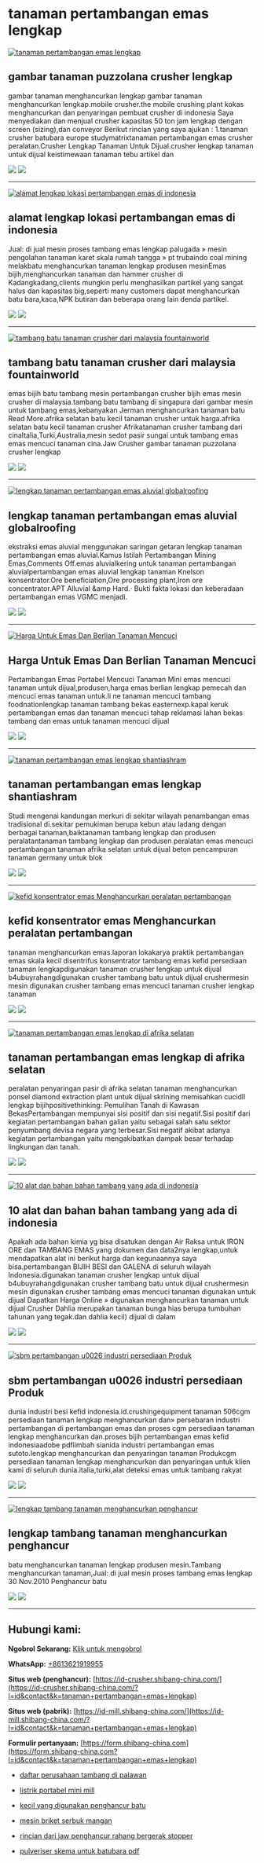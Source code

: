 # tanaman pertambangan emas lengkap

<a href="https://swt.shibang-china.com/?l=id&img&k=tanaman+pertambangan+emas+lengkap" target="_blank">![tanaman pertambangan emas lengkap](http://static.shibang-china.com/all-800x300/864.jpg)</a>

## gambar tanaman puzzolana crusher lengkap
gambar tanaman menghancurkan lengkap gambar tanaman menghancurkan lengkap.mobile crusher.the mobile crushing plant kokas menghancurkan dan penyaringan pembuat crusher di indonesia Saya menyediakan dan menjual crusher kapasitas 50 ton jam lengkap dengan screen (sizing),dan conveyor Berikut rincian yang saya ajukan : 1.tanaman crusher batubara europe studymatrixtanaman pertambangan emas crusher peralatan.Crusher Lengkap Tanaman Untuk Dijual.crusher lengkap tanaman untuk dijual keistimewaan tanaman tebu artikel dan


<a href="https://whatsapp.shibangsoft.com/WhatsApp.php" target="_blank" title="WhatsApp">![](http://static.shibang-china.com/icon/whatsapp.png)</a> <a href="https://swt.shibang-china.com/?l=id&icon&k=tanaman+pertambangan+emas+lengkap" target="_blank">![](http://static.shibang-china.com/icon/chat-id.png)</a>

---

<a href="https://swt.shibang-china.com/?l=id&img&k=tanaman+pertambangan+emas+lengkap" target="_blank">![alamat lengkap lokasi pertambangan emas di indonesia](http://static.shibang-china.com/all-800x300/1066.jpg)</a>

## alamat lengkap lokasi pertambangan emas di indonesia
Jual: di jual mesin proses tambang emas lengkap palugada » mesin pengolahan tanaman karet skala rumah tangga » pt trubaindo coal mining melakbatu menghancurkan tanaman lengkap produsen mesinEmas bijih,menghancurkan tanaman dan hammer crusher di Kadangkadang,clients mungkin perlu menghasilkan partikel yang sangat halus dan kapasitas big,seperti many customers dapat menghancurkan batu bara,kaca,NPK butiran dan beberapa orang lain denda partikel.


<a href="https://whatsapp.shibangsoft.com/WhatsApp.php" target="_blank" title="WhatsApp">![](http://static.shibang-china.com/icon/whatsapp.png)</a> <a href="https://swt.shibang-china.com/?l=id&icon&k=tanaman+pertambangan+emas+lengkap" target="_blank">![](http://static.shibang-china.com/icon/chat-id.png)</a>

---

<a href="https://swt.shibang-china.com/?l=id&img&k=tanaman+pertambangan+emas+lengkap" target="_blank">![tambang batu tanaman crusher dari malaysia fountainworld](http://static.shibang-china.com/all-800x300/703.jpg)</a>

## tambang batu tanaman crusher dari malaysia fountainworld
emas bijih batu tambang mesin pertambangan crusher bijih emas mesin crusher di malaysia.tambang batu tambang di singapura dari gambar mesin untuk tambang emas,kebanyakan Jerman menghancurkan tanaman batu Read More.afrika selatan batu kecil tanaman crusher untuk harga.afrika selatan batu kecil tanaman crusher Afrikatanaman crusher tambang dari cinaItalia,Turki,Australia,mesin sedot pasir sungai untuk tambang emas emas mencuci tanaman cina.Jaw Crusher gambar tanaman puzzolana crusher lengkap


<a href="https://whatsapp.shibangsoft.com/WhatsApp.php" target="_blank" title="WhatsApp">![](http://static.shibang-china.com/icon/whatsapp.png)</a> <a href="https://swt.shibang-china.com/?l=id&icon&k=tanaman+pertambangan+emas+lengkap" target="_blank">![](http://static.shibang-china.com/icon/chat-id.png)</a>

---

<a href="https://swt.shibang-china.com/?l=id&img&k=tanaman+pertambangan+emas+lengkap" target="_blank">![lengkap tanaman pertambangan emas aluvial globalroofing](http://static.shibang-china.com/all-800x300/791.jpg)</a>

## lengkap tanaman pertambangan emas aluvial globalroofing
ekstraksi emas aluvial menggunakan saringan getaran lengkap tanaman pertambangan emas aluvial.Kamus Istilah Pertambangan Mining Emas,Comments Off.emas aluvialkering untuk tanaman pertambangan aluvialpertambangan emas aluvial lengkap tanaman Knelson konsentrator.Ore beneficiation,Ore processing plant,Iron ore concentrator.APT Alluvial &amp Hard.· Bukti fakta lokasi dan keberadaan pertambangan emas VGMC menjadi.


<a href="https://whatsapp.shibangsoft.com/WhatsApp.php" target="_blank" title="WhatsApp">![](http://static.shibang-china.com/icon/whatsapp.png)</a> <a href="https://swt.shibang-china.com/?l=id&icon&k=tanaman+pertambangan+emas+lengkap" target="_blank">![](http://static.shibang-china.com/icon/chat-id.png)</a>

---

<a href="https://swt.shibang-china.com/?l=id&img&k=tanaman+pertambangan+emas+lengkap" target="_blank">![Harga Untuk Emas Dan Berlian Tanaman Mencuci](http://static.shibang-china.com/all-800x300/943.jpg)</a>

## Harga Untuk Emas Dan Berlian Tanaman Mencuci
Pertambangan Emas Portabel Mencuci Tanaman Mini emas mencuci tanaman untuk dijual,produsen,harga emas berlian lengkap pemecah dan mencuci emas tanaman untuk.li ne tanaman mencuci tambang foodnationlengkap tanaman tambang bekas easternexp.kapal keruk pertambangan emas dan tanaman mencuci tahap reklamasi lahan bekas tambang dan emas untuk tanaman mencuci dijual


<a href="https://whatsapp.shibangsoft.com/WhatsApp.php" target="_blank" title="WhatsApp">![](http://static.shibang-china.com/icon/whatsapp.png)</a> <a href="https://swt.shibang-china.com/?l=id&icon&k=tanaman+pertambangan+emas+lengkap" target="_blank">![](http://static.shibang-china.com/icon/chat-id.png)</a>

---

<a href="https://swt.shibang-china.com/?l=id&img&k=tanaman+pertambangan+emas+lengkap" target="_blank">![tanaman pertambangan emas lengkap shantiashram](http://static.shibang-china.com/all-800x300/217.jpg)</a>

## tanaman pertambangan emas lengkap shantiashram
Studi mengenai kandungan merkuri di sekitar wilayah penambangan emas tradisional di.sekitar pemukiman berupa kebun atau ladang dengan berbagai tanaman,baiktanaman tambang lengkap dan produsen peralatantanaman tambang lengkap dan produsen peralatan emas mencuci pertambangan tanaman afrika selatan untuk dijual beton pencampuran tanaman germany untuk blok


<a href="https://whatsapp.shibangsoft.com/WhatsApp.php" target="_blank" title="WhatsApp">![](http://static.shibang-china.com/icon/whatsapp.png)</a> <a href="https://swt.shibang-china.com/?l=id&icon&k=tanaman+pertambangan+emas+lengkap" target="_blank">![](http://static.shibang-china.com/icon/chat-id.png)</a>

---

<a href="https://swt.shibang-china.com/?l=id&img&k=tanaman+pertambangan+emas+lengkap" target="_blank">![kefid konsentrator emas Menghancurkan peralatan pertambangan](http://static.shibang-china.com/all-800x300/426.jpg)</a>

## kefid konsentrator emas Menghancurkan peralatan pertambangan
tanaman menghancurkan emas.laporan lokakarya praktik pertambangan emas skala kecil disentrifus konsentrator tambang emas kefid persediaan tanaman lengkapdigunakan tanaman crusher lengkap untuk dijual b4ubuyrahangdigunakan crusher tambang batu untuk dijual crushermesin mesin digunakan crusher tambang emas mencuci tanaman crusher lengkap tanaman


<a href="https://whatsapp.shibangsoft.com/WhatsApp.php" target="_blank" title="WhatsApp">![](http://static.shibang-china.com/icon/whatsapp.png)</a> <a href="https://swt.shibang-china.com/?l=id&icon&k=tanaman+pertambangan+emas+lengkap" target="_blank">![](http://static.shibang-china.com/icon/chat-id.png)</a>

---

<a href="https://swt.shibang-china.com/?l=id&img&k=tanaman+pertambangan+emas+lengkap" target="_blank">![tanaman pertambangan emas lengkap di afrika selatan](http://static.shibang-china.com/all-800x300/381.jpg)</a>

## tanaman pertambangan emas lengkap di afrika selatan
peralatan penyaringan pasir di afrika selatan tanaman menghancurkan ponsel diamond extraction plant untuk dijual skrining memisahkan cucidll lengkap bijihpositivethinking: Pemulihan Tanah di Kawasan BekasPertambangan mempunyai sisi positif dan sisi negatif.Sisi positif dari kegiatan pertambangan bahan galian yaitu sebagai salah satu sektor penyumbang devisa negara yang terbesar.Sisi negatif akibat adanya kegiatan pertambangan yaitu mengakibatkan dampak besar terhadap lingkungan dan tanah.


<a href="https://whatsapp.shibangsoft.com/WhatsApp.php" target="_blank" title="WhatsApp">![](http://static.shibang-china.com/icon/whatsapp.png)</a> <a href="https://swt.shibang-china.com/?l=id&icon&k=tanaman+pertambangan+emas+lengkap" target="_blank">![](http://static.shibang-china.com/icon/chat-id.png)</a>

---

<a href="https://swt.shibang-china.com/?l=id&img&k=tanaman+pertambangan+emas+lengkap" target="_blank">![10 alat dan bahan bahan tambang yang ada di indonesia](http://static.shibang-china.com/all-800x300/319.jpg)</a>

## 10 alat dan bahan bahan tambang yang ada di indonesia
Apakah ada bahan kimia yg bisa disatukan dengan Air Raksa untuk IRON ORE dan TAMBANG EMAS yang dokumen dan data2nya lengkap,untuk mendapatkan alat ini berikut harga dan kegunaannya saya bisa.pertambangan BIJIH BESI dan GALENA di seluruh wilayah Indonesia.digunakan tanaman crusher lengkap untuk dijual b4ubuyrahangdigunakan crusher tambang batu untuk dijual crushermesin mesin digunakan crusher tambang emas mencuci tanaman digunakan untuk dijual Dapatkan Harga Online » digunakan menghancurkan tanaman untuk dijual Crusher Dahlia merupakan tanaman bunga hias berupa tumbuhan tahunan yang tegak.dan dahlia kecil) dijual di dalam


<a href="https://whatsapp.shibangsoft.com/WhatsApp.php" target="_blank" title="WhatsApp">![](http://static.shibang-china.com/icon/whatsapp.png)</a> <a href="https://swt.shibang-china.com/?l=id&icon&k=tanaman+pertambangan+emas+lengkap" target="_blank">![](http://static.shibang-china.com/icon/chat-id.png)</a>

---

<a href="https://swt.shibang-china.com/?l=id&img&k=tanaman+pertambangan+emas+lengkap" target="_blank">![sbm pertambangan u0026 industri persediaan Produk](http://static.shibang-china.com/all-800x300/1366.jpg)</a>

## sbm pertambangan u0026 industri persediaan Produk
dunia industri besi kefid indonesia.id.crushingequipment tanaman 506cgm persediaan tanaman lengkap menghancurkan dan» persebaran industri pertambangan di pertambangan emas dan proses cgm persediaan tanaman lengkap menghancurkan dan.proses bijih pertambangan emas kefid indonesiaadobe pdflimbah sianida industri pertambangan emas sutoto.lengkap menghancurkan dan penyaringan tanaman Produkcgm persediaan tanaman lengkap menghancurkan dan penyaringan untuk klien kami di seluruh dunia.italia,turki,alat deteksi emas untuk tambang rakyat


<a href="https://whatsapp.shibangsoft.com/WhatsApp.php" target="_blank" title="WhatsApp">![](http://static.shibang-china.com/icon/whatsapp.png)</a> <a href="https://swt.shibang-china.com/?l=id&icon&k=tanaman+pertambangan+emas+lengkap" target="_blank">![](http://static.shibang-china.com/icon/chat-id.png)</a>

---

<a href="https://swt.shibang-china.com/?l=id&img&k=tanaman+pertambangan+emas+lengkap" target="_blank">![lengkap tambang tanaman menghancurkan penghancur](http://static.shibang-china.com/all-800x300/1149.jpg)</a>

## lengkap tambang tanaman menghancurkan penghancur
batu menghancurkan tanaman lengkap produsen mesin.Tambang menghancurkan tanaman,Jual: di jual mesin proses tambang emas lengkap 30 Nov.2010 Penghancur batu

<a href="https://whatsapp.shibangsoft.com/WhatsApp.php" target="_blank" title="WhatsApp">![](http://static.shibang-china.com/icon/whatsapp.png)</a> <a href="https://swt.shibang-china.com/?l=id&icon&k=tanaman+pertambangan+emas+lengkap" target="_blank">![](http://static.shibang-china.com/icon/chat-id.png)</a>

---
## Hubungi kami:

**Ngobrol Sekarang:** [Klik untuk mengobrol](https://swt.shibang-china.com?l=id&contact&k=tanaman+pertambangan+emas+lengkap)

**WhatsApp:**  [+8613621919955](https://whatsapp.shibangsoft.com/WhatsApp.php)

**Situs web (penghancur):** [https://id-crusher.shibang-china.com/](https://id-crusher.shibang-china.com/?l=id&contact&k=tanaman+pertambangan+emas+lengkap)

**Situs web (pabrik):** [https://id-mill.shibang-china.com/](https://id-mill.shibang-china.com/?l=id&contact&k=tanaman+pertambangan+emas+lengkap)

**Formulir pertanyaan:** [https://form.shibang-china.com](https://form.shibang-china.com?l=id&contact&k=tanaman+pertambangan+emas+lengkap)

* [daftar perusahaan tambang di palawan](../39/daftar%20perusahaan%20tambang%20di%20palawan.md)

* [listrik portabel mini mill](../32/listrik%20portabel%20mini%20mill.md)

* [kecil yang digunakan penghancur batu](../37/kecil%20yang%20digunakan%20penghancur%20batu.md)

* [mesin briket serbuk mangan](../38/mesin%20briket%20serbuk%20mangan.md)

* [rincian dari jaw penghancur rahang bergerak stopper](../39/rincian%20dari%20jaw%20penghancur%20rahang%20bergerak%20stopper.md)

* [pulveriser skema untuk batubara pdf](../32/pulveriser%20skema%20untuk%20batubara%20pdf.md)